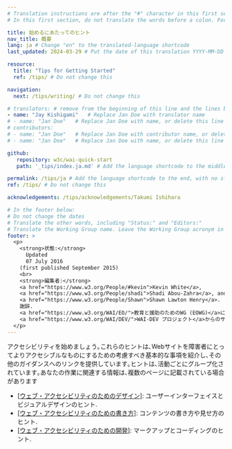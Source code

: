 ```yaml
---
# Translation instructions are after the "#" character in this first section. They are comments that do not show up in the web page. You do not need to translate the instructions after "#".
# In this first section, do not translate the words before a colon. For example, do not translate "title:". Do translate the text after "title:".

title: 始めるにあたってのヒント
nav_title: 概要
lang: ja # Change "en" to the translated-language shortcode
last_updated: 2024-03-29 # Put the date of this translation YYYY-MM-DD (with month in the middle)

resource:
  title: "Tips for Getting Started"
  ref: /tips/ # Do not change this

navigation:
  next: /tips/writing/ # Do not change this

# translators: # remove from the beginning of this line and the lines below: "# " (the hash sign and the space)
- name: "Jay Kishigami"   # Replace Jan Doe with translator name
# - name: "Jan Doe"   # Replace Jan Doe with name, or delete this line if not multiple translators
# contributors:
# - name: "Jan Doe"   # Replace Jan Doe with contributor name, or delete this line if none
# - name: "Jan Doe"   # Replace Jan Doe with name, or delete this line if not multiple contributors

github:
   repository: w3c/wai-quick-start
   path: '_tips/index.ja.md' # Add the language shortcode to the middle of the filename, for example: content/index.fr.md

permalink: /tips/ja # Add the language shortcode to the end, with no slash at the end. For example /path/to/file/fr
ref: /tips/ # Do not change this

acknowledgements: /tips/acknowledgements/Takumi Ishihara

# In the footer below:
# Do not change the dates
# Translate the other words, including "Status:" and "Editors:"
# Translate the Working Group name. Leave the Working Group acronym in English.
footer: >
  <p>
    <strong>状態:</strong>
      Updated
      07 July 2016
    (first published September 2015)
    <br>
    <strong>編集者:</strong>
    <a href="https://www.w3.org/People/#kevin">Kevin White</a>,
    <a href="https://www.w3.org/People/shadi">Shadi Abou-Zahra</a>, and
    <a href="https://www.w3.org/People/Shawn">Shawn Lawton Henry</a>.
    謝辞.
    <a href="https://www.w3.org/WAI/EO/">教育と援助のためのWG (EOWG)</a>によって開発され.
    <a href="https://www.w3.org/WAI/DEV/">WAI-DEV プロジェクト</a>からのサポートを受けるとともに, ヨーロッパ委員会の <abbr title="Information Society Technologies">IST</abbr> プログラムの援助を受けた.
  </p>
---
```


アクセシビリティを始めましょう｡これらのヒントは､Webサイトを障害者にとってよりアクセシブルなものにするための考慮すべき基本的な事項を紹介し､その他のガイダンスへのリンクを提供しています｡ヒントは､活動ごとにグループ化されています｡あなたの作業に関連する情報は､複数のページに記載されている場合があります

* [[ウェブ・アクセシビリティのためのデザイン]](/tips/designing/): ユーザーインターフェイスとビジュアルデザインのヒント.
* [[ウェブ・アクセシビリティのための書き方]](/tips/writing/): コンテンツの書き方や見せ方のヒント.
* [[ウェブ・アクセシビリティのための開発]](/tips/developing/): マークアップとコーディングのヒント.
